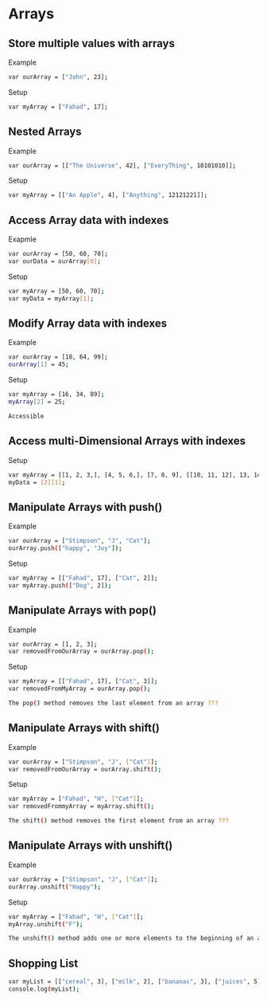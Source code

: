 # Arrays

## Store multiple values with arrays

Example
```sh
var ourArray = ["John", 23];
```
Setup
```sh
var myArray = ["Fahad", 17];
```

## Nested Arrays

Example
```sh
var ourArray = [["The Universe", 42], ["EveryThing", 10101010]];
```
Setup
```sh
var myArray = [["An Apple", 4], ["Anything", 12121221]];
```

## Access Array data with indexes

Exapmle
```sh
var ourArray = [50, 60, 70];
var ourData = ourArray[0];
```
Setup
```sh
var myArray = [50, 60, 70];
var myData = myArray[1];
```

## Modify Array data with indexes

Example
```sh
var ourArray = [18, 64, 99];
ourArray[1] = 45;
```
Setup
```sh
var myArray = [16, 34, 89];
myArray[2] = 25;

Accessible
```

## Access multi-Dimensional Arrays with indexes

Setup
```sh
var myArray = [[1, 2, 3,], [4, 5, 6,], [7, 8, 9], [[10, 11, 12], 13, 14]];
myData = [2][1];
```

## Manipulate Arrays with push()

Example
```sh
var ourArray = ["Stimpson", "J", "Cat"];
ourArray.push(["happy", "Joy"]);
```

Setup
```sh
var myArray = [["Fahad", 17], ["Cat", 2]];
var myArray.push(["Dog", 2]);
```
## Manipulate Arrays with pop()

Example
```sh
var ourArray = [1, 2, 3];
var removedFromOurArray = ourArray.pop();
```
Setup
```sh
var myArray = [["Fahad", 17], ["Cat", 3]];
var removedFromMyArray = ourArray.pop();

The pop() method removes the last element from an array ???
```
## Manipulate Arrays with shift()

Example 
```sh
var ourArray = ["Stimpson", "J", ["Cat"]];
var removedFromOurArray = ourArray.shift();
```
Setup
```sh
var myArray = ["Fahad", "H", ["Cat"]];
var removedFrommyArray = myArray.shift();

The shift() method removes the first element from an array ???
```

## Manipulate Arrays with unshift()

Example 
```sh
var ourArray = ["Stimpson", "J", ["Cat"]];
ourArray.unshift("Happy");
```
Setup
```sh
var myArray = ["Fahad", "H", ["Cat"]];
myArray.unshift("F");

The unshift() method adds one or more elements to the beginning of an array and returns the new length of the array. ???
```

## Shopping List

```sh
var myList = [["cereal", 3], ["milk", 2], ["bananas", 3], ["juices", 5], ["Eggs", 12]];
console.log(myList);
```